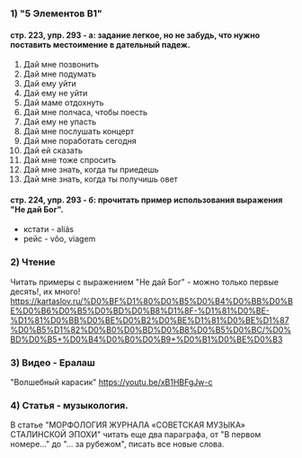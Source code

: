 ### 1) "5 Элементов B1"

#### стр. 223, упр. 293 - а: задание легкое, но не забудь, что нужно поставить местоимение в дательный падеж. 

1. Дай мне позвонить
2. Дай мне подумать
3. Дай ему уйти
4. Дай ему не уйти
5. Дай маме отдохнуть
6. Дай мне полчаса, чтобы поесть
7. Дай ему не упасть
8. Дай мне послушать концерт
9. Дай мне поработать сегодня
10. Дай ей сказать
11. Дай мне тоже спросить
12. Дай мне знать, когда ты приедешь
13. Дай мне знать, когда ты получишь овет

#### стр. 224, упр. 293 - б: прочитать пример использования выражения "Не дай Бог".

- кстати - aliás
- рейс - vôo, viagem

### 2) Чтение

Читать примеры с выражением "Не дай Бог" - можно только первые десять!, их много! 
https://kartaslov.ru/%D0%BF%D1%80%D0%B5%D0%B4%D0%BB%D0%BE%D0%B6%D0%B5%D0%BD%D0%B8%D1%8F-%D1%81%D0%BE-%D1%81%D0%BB%D0%BE%D0%B2%D0%BE%D1%81%D0%BE%D1%87%D0%B5%D1%82%D0%B0%D0%BD%D0%B8%D0%B5%D0%BC/%D0%BD%D0%B5+%D0%B4%D0%B0%D0%B9+%D0%B1%D0%BE%D0%B3

### 3) Видео - Ералаш

"Волшебный карасик"
https://youtu.be/xB1HBFgJw-c

### 4) Cтатья - музыкология.

В статье "МОРФОЛОГИЯ ЖУРНАЛА «СОВЕТСКАЯ МУЗЫКА» СТАЛИНСКОЙ ЭПОХИ" читать еще два параграфа, от "В первом номере..." до "... за рубежом", писать все новые слова.

